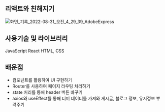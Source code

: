 ## 리액트와 친해지기

![화면_기록_2022-08-31_오전_4_29_39_AdobeExpress](https://user-images.githubusercontent.com/102474207/187527605-343faf9f-400b-4c60-97dc-18527c68b472.gif)

## 사용기술 및 라이브러리
JavaScript
React
HTML, CSS

## 배운점
- 컴포넌트를 활용하여 UI 구현하기
- Router를 사용하여 페이지 라우팅 처리하기
- state 처리를 통해 header 버튼 바꾸기
- axios와 useEffect를 통해 더미 데이터를 가져와 게시글, 블로그 정보, 유저정보 뿌려주기

